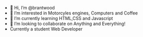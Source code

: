 - 👋 Hi, I’m @brantwood
- 👀 I’m interested in Motorcyles engines, Computers and Coffee
- 🌱 I’m currently learning HTML,CSS and Javascript
- 💞️ I’m looking to collaborate on Anything and Everything!
-  Currently a student Web Developer

<!---
brantwood/brantwood is a ✨ special ✨ repository because its `README.md` (this file) appears on your GitHub profile.
You can click the Preview link to take a look at your changes.
--->
